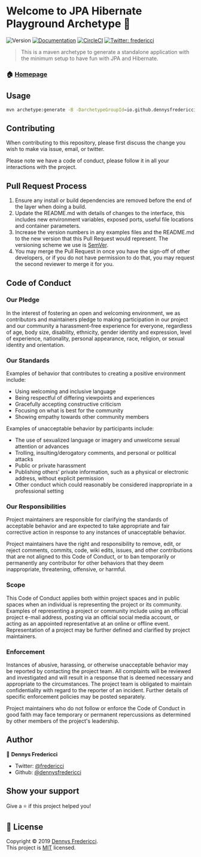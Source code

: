 # Welcome to JPA Hibernate Playground Archetype 👋
![Version](https://img.shields.io/maven-central/v/br.com.fredericci/jpa-hibernate-playground?style=flat-square)
[![Documentation](https://img.shields.io/badge/documentation-yes-brightgreen.svg)](http://dennysfredericci.github.io/jpa-hibernate-playground)
[![CircleCI](https://img.shields.io/circleci/build/github/dennysfredericci/jpa-hibernate-playground)](https://circleci.com/gh/dennysfredericci/jpa-hibernate-playground/tree/master)
[![Twitter: fredericci](https://img.shields.io/twitter/follow/fredericci?style=social)](https://twitter.com/fredericci)

> This is a maven archetype to generate a standalone application with the minimum setup to have fun with JPA and Hibernate.

### 🏠 [Homepage](http://dennysfredericci.github.io/jpa-hibernate-playground)

## Usage

```sh
mvn archetype:generate -B -DarchetypeGroupId=io.github.dennysfredericci -DarchetypeArtifactId=jpa-hibernate-playground -DarchetypeVersion=1.0.0 -DgroupId=com.company -DartifactId=project -Dversion=1.0-SNAPSHOT -Dpackage=com.company.project -Djdk-version=11
```

## Contributing

When contributing to this repository, please first discuss the change you wish to make via issue, email, or twitter.

Please note we have a code of conduct, please follow it in all your interactions with the project.

## Pull Request Process

1. Ensure any install or build dependencies are removed before the end of the layer when doing a 
   build.
2. Update the README.md with details of changes to the interface, this includes new environment 
   variables, exposed ports, useful file locations and container parameters.
3. Increase the version numbers in any examples files and the README.md to the new version that this
   Pull Request would represent. The versioning scheme we use is [SemVer](http://semver.org/).
4. You may merge the Pull Request in once you have the sign-off of other developers, or if you 
   do not have permission to do that, you may request the second reviewer to merge it for you.

## Code of Conduct

### Our Pledge

In the interest of fostering an open and welcoming environment, we as
contributors and maintainers pledge to making participation in our project and
our community a harassment-free experience for everyone, regardless of age, body
size, disability, ethnicity, gender identity and expression, level of experience,
nationality, personal appearance, race, religion, or sexual identity and
orientation.

### Our Standards

Examples of behavior that contributes to creating a positive environment
include:

* Using welcoming and inclusive language
* Being respectful of differing viewpoints and experiences
* Gracefully accepting constructive criticism
* Focusing on what is best for the community
* Showing empathy towards other community members

Examples of unacceptable behavior by participants include:

* The use of sexualized language or imagery and unwelcome sexual attention or
advances
* Trolling, insulting/derogatory comments, and personal or political attacks
* Public or private harassment
* Publishing others' private information, such as a physical or electronic
  address, without explicit permission
* Other conduct which could reasonably be considered inappropriate in a
  professional setting

### Our Responsibilities

Project maintainers are responsible for clarifying the standards of acceptable
behavior and are expected to take appropriate and fair corrective action in
response to any instances of unacceptable behavior.

Project maintainers have the right and responsibility to remove, edit, or
reject comments, commits, code, wiki edits, issues, and other contributions
that are not aligned to this Code of Conduct, or to ban temporarily or
permanently any contributor for other behaviors that they deem inappropriate,
threatening, offensive, or harmful.

### Scope

This Code of Conduct applies both within project spaces and in public spaces
when an individual is representing the project or its community. Examples of
representing a project or community include using an official project e-mail
address, posting via an official social media account, or acting as an appointed
representative at an online or offline event. Representation of a project may be
further defined and clarified by project maintainers.

### Enforcement

Instances of abusive, harassing, or otherwise unacceptable behavior may be
reported by contacting the project team. All
complaints will be reviewed and investigated and will result in a response that
is deemed necessary and appropriate to the circumstances. The project team is
obligated to maintain confidentiality with regard to the reporter of an incident.
Further details of specific enforcement policies may be posted separately.

Project maintainers who do not follow or enforce the Code of Conduct in good
faith may face temporary or permanent repercussions as determined by other
members of the project's leadership.

## Author

👤 **Dennys Fredericci**

* Twitter: [@fredericci](https://twitter.com/fredericci)
* Github: [@dennysfredericci](https://github.com/dennysfredericci)

## Show your support

Give a ⭐️ if this project helped you!

## 📝 License

Copyright © 2019 [Dennys Fredericci](https://github.com/dennysfredericci).<br />
This project is [MIT](https://github.com/dennysfredericci/jpa-hibernate-playground/blob/master/LICENSE) licensed.
